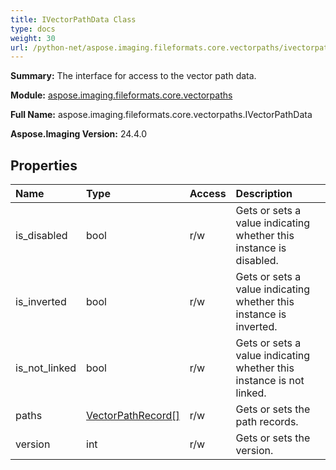 ```yaml
---
title: IVectorPathData Class
type: docs
weight: 30
url: /python-net/aspose.imaging.fileformats.core.vectorpaths/ivectorpathdata/
---
```


**Summary:** The interface for access to the vector path data.

**Module:** [aspose.imaging.fileformats.core.vectorpaths](/imaging/python-net/aspose.imaging.fileformats.core.vectorpaths/)

**Full Name:** aspose.imaging.fileformats.core.vectorpaths.IVectorPathData

**Aspose.Imaging Version:** 24.4.0

## **Properties**
| **Name** | **Type** | **Access** | **Description** |
| :- | :- | :- | :- |
| is_disabled | bool | r/w | Gets or sets a value indicating whether this instance is disabled. |
| is_inverted | bool | r/w | Gets or sets a value indicating whether this instance is inverted. |
| is_not_linked | bool | r/w | Gets or sets a value indicating whether this instance is not linked. |
| paths | [VectorPathRecord[]](/imaging/python-net/aspose.imaging.fileformats.core.vectorpaths/vectorpathrecord) | r/w | Gets or sets the path records. |
| version | int | r/w | Gets or sets the version. |


